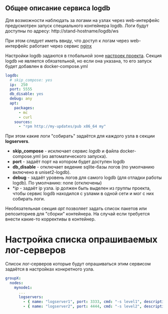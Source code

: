 Общее описание сервиса logdb
----------------------------
Для возможности наблюдать за логами на узлах через web-интерфейс
предусмотрен запуск специального контейнера logdb.
Логи будут доступны по адресу: http://stand-hostname/logdb/ws

При этом следует иметь ввиду, что доступ к логам через web-интерфейс 
работает через сервис [nginx](docs/nginx.md)

Настройки logdb задаются в глобальной зоне [настроек проекта](docs/config.md).
Секция logdb не является обязательной, но если она указана,
то его запуск будет добавлен в docker-compose.yml

```yaml
logdb:
  # skip_compose: yes
  ip:  250
  port: 5555
  db_disable: yes
  debug: any
  apt:
    packages:
      - mc
      - curl
    sources:
      - "rpm http://my-updates/pub x86_64 my"
```

При этом какие логи "собирать" задаётся для каждого узла в секции **logservers**.
* **skip_compose** - исключает сервис *logdb* и файла docker-compose.yml (из автоматического запуска).
* **port** - задаёт порт на котором будет доступен logdb
* **db_disable** - отключает ведение sqlite-базы логов (по умолчанию включено в uniset2-logdb).
* **debug** - задаёт уровень логов для самого logdb (для отладки работы logdb). По умолчанию: none (отключены)
* **ip* - задаёт ip узла. ip должен быть выделен из группы проекта, чтобы сервис logdb находился с узлами в 
одной сети и мог с них собирать логи.

Необязательная секция *apt* позволяет задать список пакетов или репозиториев для "сборки" контейнера.
На случай если требуется внести какие-то коррективы в контейнер.


Настройка списка опрашиваемых лог-серверов
===========================================
Список лог-серверов которые будут опрашиваться этим сервисом задаётся в настройках конкретного узла.

```yaml
groupX:
  nodes:
    mynode1: 
      ...
      logservers:
        - { name: "logserver1", port: 3333, cmd: "-s level1", description: 'Процесс управления N1' }
        - { name: "logserver2", port: 4444, cmd: "-s level2", description: 'Процесс управления N2' }
```
